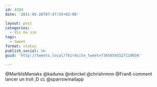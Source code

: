 ```yaml
---
id: 4284
date: '2011-05-26T07:47:55+02:00'

layout: post
categories:
  - Vis ma vie
tags:
  - tweet
format: status
publish_social: no
guid: 'http://tweets.local/?birdsite_tweet=73656595527110656'

---
```


@MarlbIsManiaks @kaduma @nbirckel @chrishrmnn @Fran6 comment lancer un troll ;D cc @sparrowmailapp